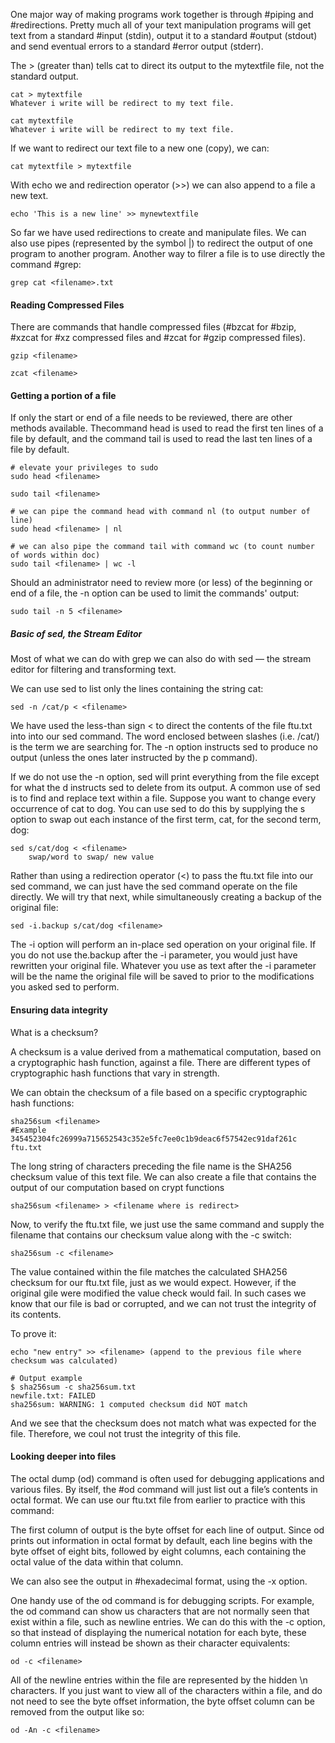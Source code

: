 
One major way of making programs work together is through 
#piping and #redirections. Pretty much all of your text manipulation programs will get text from a standard #input (stdin), output it to a standard #output (stdout) and send eventual errors to a standard #error output (stderr).

The > (greater than) tells cat to direct its output to the mytextfile file, not the standard output.
```
cat > mytextfile
Whatever i write will be redirect to my text file.

cat mytextfile
Whatever i write will be redirect to my text file.
```

If we want to redirect our text file to a new one (copy), we can:
```
cat mytextfile > mytextfile
```
With echo we and redirection operator (>>) we can also append to a file a new text.

```
echo 'This is a new line' >> mynewtextfile
```
So far we have used redirections to create and manipulate files. We can also use pipes (represented by the symbol |) to redirect the output of one program to another program. Another way to filrer a file is to use directly the command #grep:

```
grep cat <filename>.txt
```

#### Reading Compressed Files
There are commands that handle compressed files (#bzcat for #bzip, #xzcat for #xz compressed files and #zcat for #gzip compressed files). 

```
gzip <filename>

zcat <filename>
```

#### Getting a portion of a file
If only the start or end of a file needs to be reviewed, there are other methods available. Thecommand head is used to read the first ten lines of a file by default, and the command tail is used to read the last ten lines of a file by default.

```
# elevate your privileges to sudo
sudo head <filename>

sudo tail <filename>

# we can pipe the command head with command nl (to output number of line)
sudo head <filename> | nl

# we can also pipe the command tail with command wc (to count number of words within doc)
sudo tail <filename> | wc -l
```
Should an administrator need to review more (or less) of the beginning or end of a file, the -n option can be used to limit the commands' output:

```
sudo tail -n 5 <filename>
```

##### Basic of sed, the Stream Editor
Most of what we can do with grep we can also do with sed — the stream editor for filtering and
transforming text. 

We can use sed to list only the lines containing the string cat:
```
sed -n /cat/p < <filename>
```
We have used the less-than sign < to direct the contents of the file ftu.txt into into our sed
command. The word enclosed between slashes (i.e. /cat/) is the term we are searching for. The
-n option instructs sed to produce no output (unless the ones later instructed by the p command).

If we do not use the -n option, sed will print everything from the file except for what the d
instructs sed to delete from its output.
A common use of sed is to find and replace text within a file. Suppose you want to change every occurrence of cat to dog. You can use sed to do this by supplying the s option to swap out each instance of the first term, cat, for the second term, dog:

```
sed s/cat/dog < <filename>
    swap/word to swap/ new value
```


Rather than using a redirection operator (<) to pass the ftu.txt file into our sed command, we
can just have the sed command operate on the file directly. We will try that next, while
simultaneously creating a backup of the original file:

```
sed -i.backup s/cat/dog <filename>
```
The -i option will perform an in-place sed operation on your original file. If you do not use the.backup after the -i parameter, you would just have rewritten your original file. Whatever you use as text after the -i parameter will be the name the original file will be saved to prior to the modifications you asked sed to perform.

#### Ensuring data integrity

What is a checksum? 

A checksum is a value derived from a mathematical computation, based on a cryptographic hash function, against a file. There are different types of cryptographic hash functions that vary in strength.

We can obtain the checksum of a file based on a specific cryptographic hash functions: 

```
sha256sum <filename>
#Example
345452304fc26999a715652543c352e5fc7ee0c1b9deac6f57542ec91daf261c ftu.txt
```

The long string of characters preceding the file name is the SHA256 checksum value of this text file.
We can also create a file that contains the output of our computation based on crypt functions
```
sha256sum <filename> > <filename where is redirect>
```

Now, to verify the ftu.txt file, we just use the same command and supply the filename that
contains our checksum value along with the -c switch:

```
sha256sum -c <filename>
```

The value contained within the file matches the calculated SHA256 checksum for our ftu.txt
file, just as we would expect. However, if the original gile were modified the value check would fail. In such cases we know that our file is bad or corrupted, and we can not trust the 
integrity of its contents.

To prove it: 

```
echo "new entry" >> <filename> (append to the previous file where checksum was calculated)

# Output example 
$ sha256sum -c sha256sum.txt     
newfile.txt: FAILED
sha256sum: WARNING: 1 computed checksum did NOT match     
```

And we see that the checksum does not match what was expected for the file. Therefore, we coul not trust the integrity of this file.

#### Looking deeper into files
The octal dump (od) command is often used for debugging applications and various files. By itself, the #od command will just list out a file’s contents in octal format. We can use our ftu.txt file from earlier to practice with this command:

The first column of output is the byte offset for each line of output. Since od prints out information in octal format by default, each line begins with the byte offset of eight bits, followed by eight columns, each containing the octal value of the data within that column.

We can also see the output in #hexadecimal format, using the -x option. 

One handy use of the od command is for debugging scripts. For example, the od command can
show us characters that are not normally seen that exist within a file, such as newline entries. We can do this with the -c option, so that instead of displaying the numerical notation for each byte, these column entries will instead be shown as their character equivalents:

```
od -c <filename>
```

All of the newline entries within the file are represented by the hidden \n characters. If you just want to view all of the characters within a file, and do not need to see the byte offset information, the byte offset column can be removed from the output like so:

```
od -An -c <filename>
```



